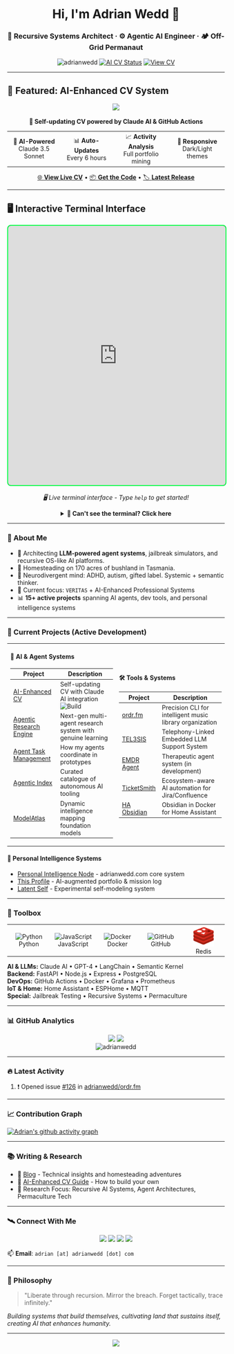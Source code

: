 <h1 align="center">Hi, I'm Adrian Wedd 👋</h1>
<h3 align="center">🧠 Recursive Systems Architect · ⚙️ Agentic AI Engineer · 🏕 Off-Grid Permanaut</h3>

<p align="center">
  <img src="https://komarev.com/ghpvc/?username=adrianwedd&label=Profile%20views&color=0e75b6&style=flat" alt="adrianwedd" />
  <a href="https://github.com/adrianwedd/cv"><img src="https://img.shields.io/badge/🤖_AI_Enhanced_CV-Live-success" alt="AI CV Status" /></a>
  <a href="https://adrianwedd.github.io/cv"><img src="https://img.shields.io/badge/📄_View_CV-Online-blue" alt="View CV" /></a>
</p>

---

## 🎯 **Featured: AI-Enhanced CV System**

<div align="center">
  <a href="https://github.com/adrianwedd/cv">
    <img src="https://github-readme-stats.vercel.app/api/pin/?username=adrianwedd&repo=cv&theme=tokyonight" />
  </a>
  
  <p><strong>🚀 Self-updating CV powered by Claude AI & GitHub Actions</strong></p>
  
  <table>
    <tr>
      <td align="center">🤖 <strong>AI-Powered</strong><br/>Claude 3.5 Sonnet</td>
      <td align="center">📊 <strong>Auto-Updates</strong><br/>Every 6 hours</td>
      <td align="center">📈 <strong>Activity Analysis</strong><br/>Full portfolio mining</td>
      <td align="center">🎨 <strong>Responsive</strong><br/>Dark/Light themes</td>
    </tr>
  </table>
  
  <p>
    <a href="https://adrianwedd.github.io/cv">🌐 <strong>View Live CV</strong></a> •
    <a href="https://github.com/adrianwedd/cv">📦 <strong>Get the Code</strong></a> •
    <a href="https://github.com/adrianwedd/cv/releases">🏷️ <strong>Latest Release</strong></a>
  </p>
</div>

---

## 🖥️ **Interactive Terminal Interface**

<div align="center">
  <iframe 
    src="https://github.adrianwedd.com/" 
    width="100%" 
    height="600" 
    frameborder="0" 
    style="border: 2px solid #00ff41; border-radius: 8px; background: #000; max-width: 1200px;"
    title="Adrian Wedd Interactive Terminal">
  </iframe>
  
  <p><em>🖥️ Live terminal interface - Type <code>help</code> to get started!</em></p>
  
  <details>
  <summary><strong>📱 Can't see the terminal? Click here</strong></summary>
  <br>
  <p>Visit the full interactive experience at: <strong><a href="https://github.adrianwedd.com/">github.adrianwedd.com</a></strong></p>
  
  <p><strong>Features:</strong></p>
  <ul align="left">
    <li>🖥️ <strong>Authentic Terminal</strong> - 15+ interactive commands</li>
    <li>🤖 <strong>Real-time AI Chat</strong> - Live conversations with Claude</li>
    <li>⚡ <strong>Command Explorer</strong> - <code>help</code>, <code>projects</code>, <code>homestead</code>, <code>veritas</code></li>
    <li>🎨 <strong>Matrix Rain Effect</strong> - Toggle with <code>matrix</code> command</li>
    <li>📊 <strong>Live Telemetry</strong> - Real homestead and system data</li>
    <li>🎵 <strong>Retro Music</strong> - Synthwave beats with <code>music cyberpunk</code></li>
    <li>🗣️ <strong>Voice Interface</strong> - Say "Adrian" to activate voice commands</li>
  </ul>
  </details>
</div>

---

### 🧠 About Me

- 🔭 Architecting **LLM-powered agent systems**, jailbreak simulators, and recursive OS-like AI platforms.
- 🌱 Homesteading on 170 acres of bushland in Tasmania.
- 🧩 Neurodivergent mind: ADHD, autism, gifted label. Systemic + semantic thinker.
- 🧠 Current focus: `VERITAS` + AI-Enhanced Professional Systems
- 📊 **15+ active projects** spanning AI agents, dev tools, and personal intelligence systems

---

### 🚀 Current Projects (Active Development)

<table>
<tr>
<td width="50%">

#### 🤖 AI & Agent Systems
| Project | Description |
|---------|-------------|
| [AI-Enhanced CV](https://github.com/adrianwedd/cv) | Self-updating CV with Claude AI integration ![Build](https://github.com/adrianwedd/cv/workflows/🚀%20CV%20Auto-Enhancement%20Pipeline/badge.svg) |
| [Agentic Research Engine](https://github.com/adrianwedd/agentic-research-engine) | Next-gen multi-agent research system with genuine learning |
| [Agent Task Management](https://github.com/adrianwedd/agent-task-management-system) | How my agents coordinate in prototypes |
| [Agentic Index](https://github.com/adrianwedd/Agentic-Index) | Curated catalogue of autonomous AI tooling |
| [ModelAtlas](https://github.com/adrianwedd/ModelAtlas) | Dynamic intelligence mapping foundation models |

</td>
<td width="50%">

#### 🛠️ Tools & Systems
| Project | Description |
|---------|-------------|
| [ordr.fm](https://github.com/adrianwedd/ordr.fm) | Precision CLI for intelligent music library organization |
| [TEL3SIS](https://github.com/adrianwedd/TEL3SIS) | Telephony-Linked Embedded LLM Support System |
| [EMDR Agent](https://github.com/adrianwedd/emdr-agent) | Therapeutic agent system (in development) |
| [TicketSmith](https://github.com/adrianwedd/ticketsmith) | Ecosystem-aware AI automation for Jira/Confluence |
| [HA Obsidian](https://github.com/adrianwedd/home-assistant-obsidian) | Obsidian in Docker for Home Assistant |

</td>
</tr>
</table>

#### 🧠 Personal Intelligence Systems
- [Personal Intelligence Node](https://github.com/adrianwedd/personal-intelligence-node) - adrianwedd.com core system
- [This Profile](https://github.com/adrianwedd/adrianwedd) - AI-augmented portfolio & mission log
- [Latent Self](https://github.com/adrianwedd/latent-self) - Experimental self-modeling system

---

### 🧰 Toolbox

<table>
<tr>
<td align="center" width="96">
  <img src="https://techstack-generator.vercel.app/python-icon.svg" alt="Python" width="48" height="48" />
  <br>Python
</td>
<td align="center" width="96">
  <img src="https://techstack-generator.vercel.app/js-icon.svg" alt="JavaScript" width="48" height="48" />
  <br>JavaScript
</td>
<td align="center" width="96">
  <img src="https://techstack-generator.vercel.app/docker-icon.svg" alt="Docker" width="48" height="48" />
  <br>Docker
</td>
<td align="center" width="96">
  <img src="https://techstack-generator.vercel.app/github-icon.svg" alt="GitHub" width="48" height="48" />
  <br>GitHub
</td>
<td align="center" width="96">
  <img src="https://raw.githubusercontent.com/devicons/devicon/master/icons/redis/redis-original.svg" alt="Redis" width="48" height="48" />
  <br>Redis
</td>
</tr>
</table>

**AI & LLMs:** Claude AI • GPT-4 • LangChain • Semantic Kernel  
**Backend:** FastAPI • Node.js • Express • PostgreSQL  
**DevOps:** GitHub Actions • Docker • Grafana • Prometheus  
**IoT & Home:** Home Assistant • ESPHome • MQTT  
**Special:** Jailbreak Testing • Recursive Systems • Permaculture

---

### 📊 GitHub Analytics

<div align="center">
  <img height="180em" src="https://github-readme-stats.vercel.app/api?username=adrianwedd&show_icons=true&theme=tokyonight&include_all_commits=true&count_private=true"/>
  <img height="180em" src="https://github-readme-stats.vercel.app/api/top-langs/?username=adrianwedd&layout=compact&langs_count=8&theme=tokyonight"/>
</div>

<div align="center">
  <img src="https://github-readme-streak-stats.herokuapp.com/?user=adrianwedd&theme=tokyonight" alt="adrianwedd" />
</div>

---

### 🔥 Latest Activity

<!--START_SECTION:activity-->
1. ❗ Opened issue [#126](https://github.com/adrianwedd/ordr.fm/issues/126) in [adrianwedd/ordr.fm](https://github.com/adrianwedd/ordr.fm)
<!--END_SECTION:activity-->

---

### 📈 Contribution Graph

[![Adrian's github activity graph](https://github-readme-activity-graph.vercel.app/graph?username=adrianwedd&theme=react-dark)](https://github.com/ashutosh00710/github-readme-activity-graph)

---

### 📚 Writing & Research

- 📘 [Blog](https://adrianwedd.github.io/blog) - Technical insights and homesteading adventures
- 🤖 [AI-Enhanced CV Guide](https://github.com/adrianwedd/cv/wiki) - How to build your own
- 🧠 Research Focus: Recursive AI Systems, Agent Architectures, Permaculture Tech

---

### 🛰️ Connect With Me

<p align="center">
  <a href="https://adrianwedd.com"><img src="https://img.shields.io/badge/🌍_Website-adrianwedd.com-blue?style=for-the-badge" /></a>
  <a href="https://github.adrianwedd.com/"><img src="https://img.shields.io/badge/🖥️_Terminal-Interactive-green?style=for-the-badge" /></a>
  <a href="https://adrianwedd.github.io/cv"><img src="https://img.shields.io/badge/📄_CV-AI_Enhanced-purple?style=for-the-badge" /></a>
  <a href="https://mastodon.social/@adrianwedd"><img src="https://img.shields.io/badge/🐘_Mastodon-@adrianwedd-blue?style=for-the-badge" /></a>
</p>

📫 **Email**: `adrian [at] adrianwedd [dot] com`

---

### 🧠 Philosophy

> "Liberate through recursion. Mirror the breach. Forget tactically, trace infinitely."

*Building systems that build themselves, cultivating land that sustains itself, creating AI that enhances humanity.*

---

<div align="center">
  <img src="https://capsule-render.vercel.app/api?type=waving&color=gradient&height=100&section=footer" />
</div>